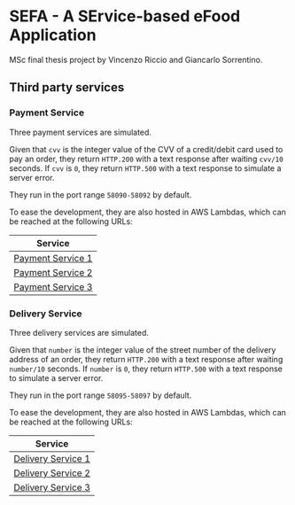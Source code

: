 # SEFA - A SErvice-based eFood Application
MSc final thesis project by Vincenzo Riccio and Giancarlo Sorrentino.

## Third party services

### Payment Service
Three payment services are simulated. 

Given that `cvv` is the integer value of the CVV of a credit/debit card used to pay an order, they return `HTTP.200` with a text response after waiting `cvv/10` seconds.
If `cvv` is `0`, they return `HTTP.500` with a text response to simulate a server error.

They run in the port range `58090-58092` by default.

To ease the development, they are also hosted in AWS Lambdas, which can be reached at the following URLs:

|         Service                                                                                  |
|     :-------------:                                                                              |
|    [Payment Service 1](https://xmximxmorpjwponbk2qp72p33i0fekhf.lambda-url.eu-west-1.on.aws/)    |
|    [Payment Service 2](https://guzsl5ufk2ztqhlxdlbatl7dzy0vaani.lambda-url.eu-west-1.on.aws/)    |
|    [Payment Service 3](https://aajv6txnny7uuycydk5lignrpy0fbrnq.lambda-url.eu-west-1.on.aws/)    |


### Delivery Service
Three delivery services are simulated. 

Given that `number` is the integer value of the street number of the delivery address of an order, they return `HTTP.200` with a text response after waiting `number/10` seconds.
If `number` is `0`, they return `HTTP.500` with a text response to simulate a server error.

They run in the port range `58095-58097` by default.

To ease the development, they are also hosted in AWS Lambdas, which can be reached at the following URLs:

|         Service                                                                                  |
|     :-------------:                                                                              |
|    [Delivery Service 1](https://x5xycqlbgwhi72r5lo2nwevrw40tomhi.lambda-url.eu-west-1.on.aws/)   |
|    [Delivery Service 2](https://63lm7vm6mhuunmisf3ym3kmtpq0rsxll.lambda-url.eu-west-1.on.aws/)   |
|    [Delivery Service 3](https://b7435mgabew2hf67gupfyyy2fe0tdmlj.lambda-url.eu-west-1.on.aws/)   |
